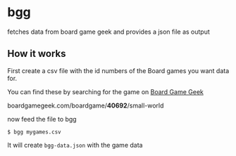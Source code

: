 # bgg
fetches data from board game geek and provides a json file as output

## How it works

First create a csv file with the id numbers of the Board games you want data for.

You can find these by searching for the game on [Board Game Geek](boardgamegeek.com)

boardgamegeek.com/boardgame/**40692**/small-world

now feed the file to bgg

`$ bgg mygames.csv`

It will create `bgg-data.json` with the game data
